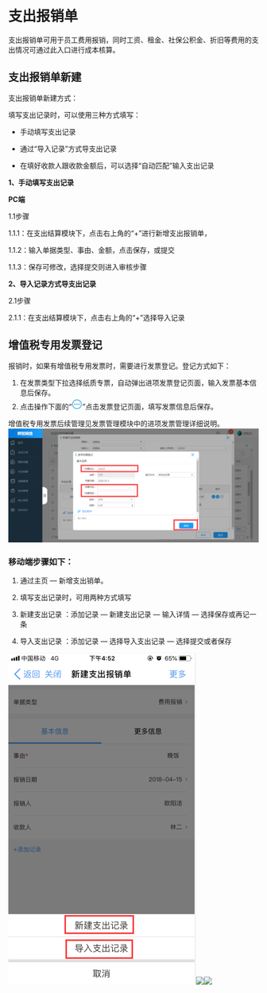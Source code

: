 # 支出报销单

支出报销单可用于员工费用报销，同时工资、租金、社保公积金、折旧等费用的支出情况可通过此入口进行成本核算。

## 支出报销单新建

支出报销单新建方式：

填写支出记录时，可以使用三种方式填写：

* 手动填写支出记录

* 通过“导入记录”方式导支出记录

* 在填好收款人跟收款金额后，可以选择“自动匹配”输入支出记录

**1、手动填写支出记录**

**PC端**

1.1步骤

1.1.1：在支出结算模块下，点击右上角的“+”进行新增支出报销单，

1.1.2：输入单据类型、事由、金额，点击保存，或提交

1.1.3：保存可修改，选择提交则进入审核步骤

**2、导入记录方式导支出记录**

2.1步骤

2.1.1：在支出结算模块下，点击右上角的“+”选择导入记录

## 增值税专用发票登记

报销时，如果有增值税专用发票时，需要进行发票登记。登记方式如下：

1. 在发票类型下拉选择纸质专票，自动弹出进项发票登记页面，输入发票基本信息后保存。
2. 点击操作下面的“![](/assets/图片1111.png)”点击发票登记页面，填写发票信息后保存。

增值税专用发票后续管理见发票管理模块中的进项发票管理详细说明。![](/assets/发票.png)

### 移动端步骤如下：

1. 通过主页  —  新增支出销单。

2. 填写支出记录时，可用两种方式填写

3. 新建支出记录  ：添加记录  — 新建支出记录  — 输入详情 —  选择保存或再记一条

4. 导入支出记录  ：添加记录  —  选择导入支出记录  —  选择提交或者保存

![](/assets/报销111.png)![](/assets/抱11.png)![](/assets/抱22.png)

